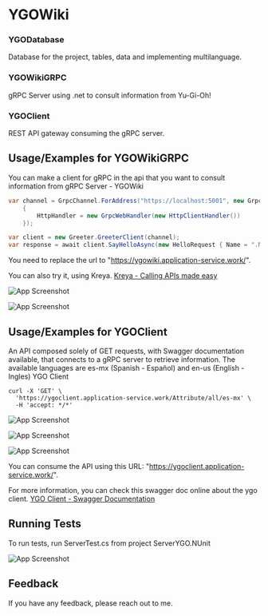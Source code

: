 
# YGOWiki

### YGODatabase ###
Database for the project, tables, data and implementing multilanguage.

### YGOWikiGRPC ###
gRPC Server using .net to consult information from Yu-Gi-Oh!

### YGOClient ###
REST API gateway consuming the gRPC server.

## Usage/Examples for YGOWikiGRPC


You can make a client for gRPC in the api that you want to consult information from 
gRPC Server - YGOWiki
```c#
var channel = GrpcChannel.ForAddress("https://localhost:5001", new GrpcChannelOptions
    {
        HttpHandler = new GrpcWebHandler(new HttpClientHandler())
    });

var client = new Greeter.GreeterClient(channel);
var response = await client.SayHelloAsync(new HelloRequest { Name = ".NET" });
```

You need to replace the url to "https://ygowiki.application-service.work/".

You can also try it, using Kreya. [Kreya - Calling APIs made easy](https://kreya.app/)

![App Screenshot](https://res.cloudinary.com/imgresd/image/upload/v1695790335/Github/gRPCServer_egef6p.png)

![App Screenshot](https://res.cloudinary.com/imgresd/image/upload/v1691386768/Github/Kreya02_jrzlpm.png)


## Usage/Examples for YGOClient


An API composed solely of GET requests, with Swagger documentation available, that connects to a gRPC server to retrieve information.
The available languages ​​are es-mx (Spanish - Español) and en-us (English - Ingles)
YGO Client
```
curl -X 'GET' \
  'https://ygoclient.application-service.work/Attribute/all/es-mx' \
  -H 'accept: */*'
```
![App Screenshot](https://res.cloudinary.com/imgresd/image/upload/v1706388137/Github/x9tns28fs6l0ecnvdypw.png)

![App Screenshot](https://res.cloudinary.com/imgresd/image/upload/v1706388209/Github/fd0b5b13mpddl9zfrj13.png)

![App Screenshot](https://res.cloudinary.com/imgresd/image/upload/v1706388237/Github/dvjsmmq0khjm29iidian.png)

You can consume the API using this URL: "https://ygoclient.application-service.work/".

For more information, you can check this swagger doc online about the ygo client. [YGO Client - Swagger Documentation](https://ygoclient.application-service.work/swagger/index.html)


## Running Tests

To run tests, run ServerTest.cs from project ServerYGO.NUnit

![App Screenshot](https://res.cloudinary.com/imgresd/image/upload/v1691386166/Github/UnitTests_zyxrnk.png)

## Feedback

If you have any feedback, please reach out to me.
